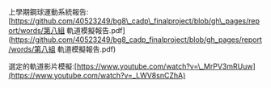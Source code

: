上學期鋼球運動系統報告:[https://github.com/40523249/bg8\_cadp\_finalproject/blob/gh\_pages/report/words/第八組 軌道模擬報告.pdf](https://github.com/40523249/bg8_cadp_finalproject/blob/gh_pages/report/words/第八組 軌道模擬報告.pdf)

選定的軌道影片模擬:[https://www.youtube.com/watch?v=\_MrPV3mRUuw](https://www.youtube.com/watch?v=_LWV8snCZhA)

